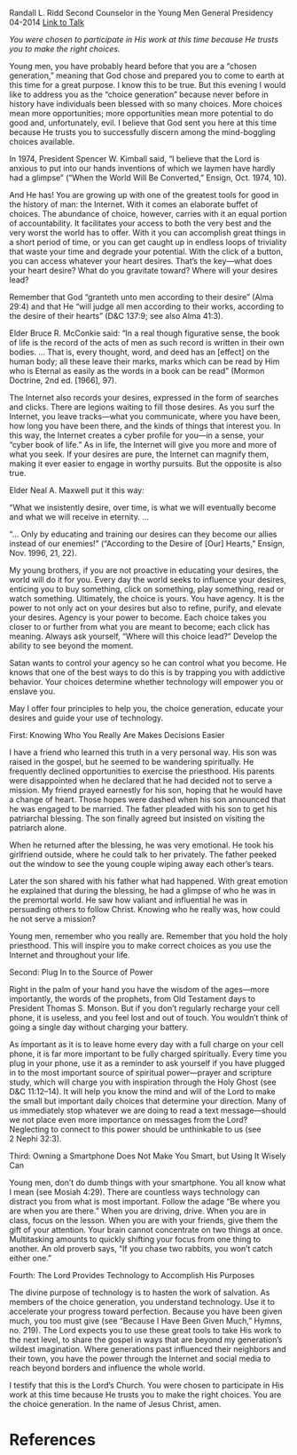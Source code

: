 Randall L. Ridd
Second Counselor in the Young Men General Presidency
04-2014
[Link to Talk](https://www.churchofjesuschrist.org/study/general-conference/2014/04/the-choice-generation?lang=eng)

_You were chosen to participate in His work at this time because He trusts you to make the right choices._

Young men, you have probably heard before that you are a “chosen generation,” meaning that God chose and prepared you to come to earth at this time for a great purpose. I know this to be true. But this evening I would like to address you as the “choice generation” because never before in history have individuals been blessed with so many choices. More choices mean more opportunities; more opportunities mean more potential to do good and, unfortunately, evil. I believe that God sent you here at this time because He trusts you to successfully discern among the mind-boggling choices available.

In 1974, President Spencer W. Kimball said, “I believe that the Lord is anxious to put into our hands inventions of which we laymen have hardly had a glimpse” (“When the World Will Be Converted,” Ensign, Oct. 1974, 10).

And He has! You are growing up with one of the greatest tools for good in the history of man: the Internet. With it comes an elaborate buffet of choices. The abundance of choice, however, carries with it an equal portion of accountability. It facilitates your access to both the very best and the very worst the world has to offer. With it you can accomplish great things in a short period of time, or you can get caught up in endless loops of triviality that waste your time and degrade your potential. With the click of a button, you can access whatever your heart desires. That’s the key—what does your heart desire? What do you gravitate toward? Where will your desires lead?

Remember that God “granteth unto men according to their desire” (Alma 29:4) and that He “will judge all men according to their works, according to the desire of their hearts” (D&C 137:9; see also Alma 41:3).

Elder Bruce R. McConkie said: “In a real though figurative sense, the book of life is the record of the acts of men as such record is written in their own bodies. … That is, every thought, word, and deed has an [effect] on the human body; all these leave their marks, marks which can be read by Him who is Eternal as easily as the words in a book can be read” (Mormon Doctrine, 2nd ed. [1966], 97).

The Internet also records your desires, expressed in the form of searches and clicks. There are legions waiting to fill those desires. As you surf the Internet, you leave tracks—what you communicate, where you have been, how long you have been there, and the kinds of things that interest you. In this way, the Internet creates a cyber profile for you—in a sense, your “cyber book of life.” As in life, the Internet will give you more and more of what you seek. If your desires are pure, the Internet can magnify them, making it ever easier to engage in worthy pursuits. But the opposite is also true.

Elder Neal A. Maxwell put it this way:

“What we insistently desire, over time, is what we will eventually become and what we will receive in eternity. …

“… Only by educating and training our desires can they become our allies instead of our enemies!” (“According to the Desire of [Our] Hearts,” Ensign, Nov. 1996, 21, 22).

My young brothers, if you are not proactive in educating your desires, the world will do it for you. Every day the world seeks to influence your desires, enticing you to buy something, click on something, play something, read or watch something. Ultimately, the choice is yours. You have agency. It is the power to not only act on your desires but also to refine, purify, and elevate your desires. Agency is your power to become. Each choice takes you closer to or further from what you are meant to become; each click has meaning. Always ask yourself, “Where will this choice lead?” Develop the ability to see beyond the moment.

Satan wants to control your agency so he can control what you become. He knows that one of the best ways to do this is by trapping you with addictive behavior. Your choices determine whether technology will empower you or enslave you.

May I offer four principles to help you, the choice generation, educate your desires and guide your use of technology.





First: Knowing Who You Really Are Makes Decisions Easier



I have a friend who learned this truth in a very personal way. His son was raised in the gospel, but he seemed to be wandering spiritually. He frequently declined opportunities to exercise the priesthood. His parents were disappointed when he declared that he had decided not to serve a mission. My friend prayed earnestly for his son, hoping that he would have a change of heart. Those hopes were dashed when his son announced that he was engaged to be married. The father pleaded with his son to get his patriarchal blessing. The son finally agreed but insisted on visiting the patriarch alone.

When he returned after the blessing, he was very emotional. He took his girlfriend outside, where he could talk to her privately. The father peeked out the window to see the young couple wiping away each other’s tears.

Later the son shared with his father what had happened. With great emotion he explained that during the blessing, he had a glimpse of who he was in the premortal world. He saw how valiant and influential he was in persuading others to follow Christ. Knowing who he really was, how could he not serve a mission?

Young men, remember who you really are. Remember that you hold the holy priesthood. This will inspire you to make correct choices as you use the Internet and throughout your life.







Second: Plug In to the Source of Power



Right in the palm of your hand you have the wisdom of the ages—more importantly, the words of the prophets, from Old Testament days to President Thomas S. Monson. But if you don’t regularly recharge your cell phone, it is useless, and you feel lost and out of touch. You wouldn’t think of going a single day without charging your battery.

As important as it is to leave home every day with a full charge on your cell phone, it is far more important to be fully charged spiritually. Every time you plug in your phone, use it as a reminder to ask yourself if you have plugged in to the most important source of spiritual power—prayer and scripture study, which will charge you with inspiration through the Holy Ghost (see D&C 11:12–14). It will help you know the mind and will of the Lord to make the small but important daily choices that determine your direction. Many of us immediately stop whatever we are doing to read a text message—should we not place even more importance on messages from the Lord? Neglecting to connect to this power should be unthinkable to us (see 2 Nephi 32:3).









Third: Owning a Smartphone Does Not Make You Smart, but Using It Wisely Can



Young men, don’t do dumb things with your smartphone. You all know what I mean (see Mosiah 4:29). There are countless ways technology can distract you from what is most important. Follow the adage “Be where you are when you are there.” When you are driving, drive. When you are in class, focus on the lesson. When you are with your friends, give them the gift of your attention. Your brain cannot concentrate on two things at once. Multitasking amounts to quickly shifting your focus from one thing to another. An old proverb says, “If you chase two rabbits, you won’t catch either one.”







Fourth: The Lord Provides Technology to Accomplish His Purposes



The divine purpose of technology is to hasten the work of salvation. As members of the choice generation, you understand technology. Use it to accelerate your progress toward perfection. Because you have been given much, you too must give (see “Because I Have Been Given Much,” Hymns, no. 219). The Lord expects you to use these great tools to take His work to the next level, to share the gospel in ways that are beyond my generation’s wildest imagination. Where generations past influenced their neighbors and their town, you have the power through the Internet and social media to reach beyond borders and influence the whole world.

I testify that this is the Lord’s Church. You were chosen to participate in His work at this time because He trusts you to make the right choices. You are the choice generation. In the name of Jesus Christ, amen.

# References
